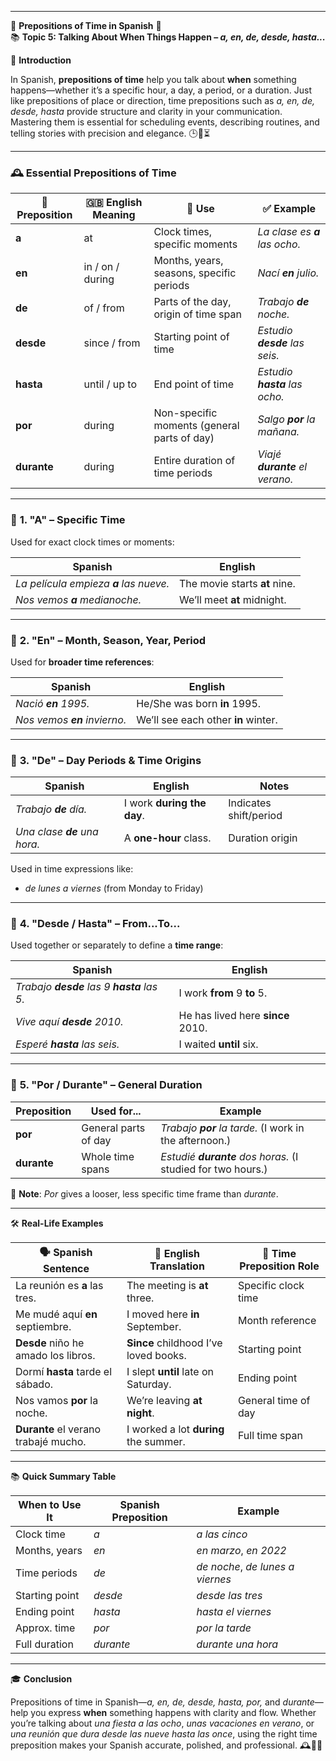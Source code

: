 
---
🌟 **Prepositions of Time in Spanish** 🌟  
📚 **Topic 5: Talking About When Things Happen – _a, en, de, desde, hasta..._**

📘 **Introduction**

In Spanish, **prepositions of time** help you talk about **when** something happens—whether it’s a specific hour, a day, a period, or a duration. Just like prepositions of place or direction, time prepositions such as _a, en, de, desde, hasta_ provide structure and clarity in your communication. Mastering them is essential for scheduling events, describing routines, and telling stories with precision and elegance. 🕒📅⏳

---

### 🕰️ **Essential Prepositions of Time**

|🧭 Preposition|🇬🇧 English Meaning|🔎 Use|✅ Example|
|---|---|---|---|
|**a**|at|Clock times, specific moments|_La clase es **a** las ocho._|
|**en**|in / on / during|Months, years, seasons, specific periods|_Nací **en** julio._|
|**de**|of / from|Parts of the day, origin of time span|_Trabajo **de** noche._|
|**desde**|since / from|Starting point of time|_Estudio **desde** las seis._|
|**hasta**|until / up to|End point of time|_Estudio **hasta** las ocho._|
|**por**|during|Non-specific moments (general parts of day)|_Salgo **por** la mañana._|
|**durante**|during|Entire duration of time periods|_Viajé **durante** el verano._|

---

### 🧠 **1. "A" – Specific Time**

Used for exact clock times or moments:

|Spanish|English|
|---|---|
|_La película empieza **a** las nueve._|The movie starts **at** nine.|
|_Nos vemos **a** medianoche._|We’ll meet **at** midnight.|

---

### 🧠 **2. "En" – Month, Season, Year, Period**

Used for **broader time references**:

|Spanish|English|
|---|---|
|_Nació **en** 1995._|He/She was born **in** 1995.|
|_Nos vemos **en** invierno._|We’ll see each other **in** winter.|

---

### 🧠 **3. "De" – Day Periods & Time Origins**

|Spanish|English|Notes|
|---|---|---|
|_Trabajo **de** día._|I work **during the day**.|Indicates shift/period|
|_Una clase **de** una hora._|A **one-hour** class.|Duration origin|

Used in time expressions like:

- _de lunes a viernes_ (from Monday to Friday)
    

---

### 🧠 **4. "Desde / Hasta" – From...To...**

Used together or separately to define a **time range**:

|Spanish|English|
|---|---|
|_Trabajo **desde** las 9 **hasta** las 5._|I work **from** 9 **to** 5.|
|_Vive aquí **desde** 2010._|He has lived here **since** 2010.|
|_Esperé **hasta** las seis._|I waited **until** six.|

---

### 🧠 **5. "Por / Durante" – General Duration**

|Preposition|Used for...|Example|
|---|---|---|
|**por**|General parts of day|_Trabajo **por** la tarde._ (I work in the afternoon.)|
|**durante**|Whole time spans|_Estudié **durante** dos horas._ (I studied for two hours.)|

📌 **Note**: _Por_ gives a looser, less specific time frame than _durante_.

---

🛠️ **Real-Life Examples**

|🗣️ Spanish Sentence|💬 English Translation|🧠 Time Preposition Role|
|---|---|---|
|La reunión es **a** las tres.|The meeting is **at** three.|Specific clock time|
|Me mudé aquí **en** septiembre.|I moved here **in** September.|Month reference|
|**Desde** niño he amado los libros.|**Since** childhood I’ve loved books.|Starting point|
|Dormí **hasta** tarde el sábado.|I slept **until** late on Saturday.|Ending point|
|Nos vamos **por** la noche.|We’re leaving **at night**.|General time of day|
|**Durante** el verano trabajé mucho.|I worked a lot **during** the summer.|Full time span|

---

📚 **Quick Summary Table**

|When to Use It|Spanish Preposition|Example|
|---|---|---|
|Clock time|_a_|_a las cinco_|
|Months, years|_en_|_en marzo_, _en 2022_|
|Time periods|_de_|_de noche_, _de lunes a viernes_|
|Starting point|_desde_|_desde las tres_|
|Ending point|_hasta_|_hasta el viernes_|
|Approx. time|_por_|_por la tarde_|
|Full duration|_durante_|_durante una hora_|

---

🎓 **Conclusion**

Prepositions of time in Spanish—_a, en, de, desde, hasta, por,_ and _durante_—help you express **when** something happens with clarity and flow. Whether you’re talking about _una fiesta a las ocho_, _unas vacaciones en verano_, or _una reunión que dura desde las nueve hasta las once_, using the right time preposition makes your Spanish accurate, polished, and professional. 🕰️📅✅
